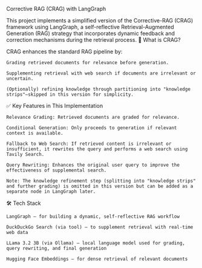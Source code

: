 Corrective RAG (CRAG) with LangGraph

This project implements a simplified version of the Corrective-RAG (CRAG) framework using LangGraph, a self-reflective Retrieval-Augmented Generation (RAG) strategy that incorporates dynamic feedback and correction mechanisms during the retrieval process.
🧠 What is CRAG?

CRAG enhances the standard RAG pipeline by:

    Grading retrieved documents for relevance before generation.

    Supplementing retrieval with web search if documents are irrelevant or uncertain.

    (Optionally) refining knowledge through partitioning into "knowledge strips"—skipped in this version for simplicity.

✅ Key Features in This Implementation

    Relevance Grading: Retrieved documents are graded for relevance.

    Conditional Generation: Only proceeds to generation if relevant context is available.

    Fallback to Web Search: If retrieved content is irrelevant or insufficient, it rewrites the query and performs a web search using Tavily Search.

    Query Rewriting: Enhances the original user query to improve the effectiveness of supplemental search.

    Note: The knowledge refinement step (splitting into "knowledge strips" and further grading) is omitted in this version but can be added as a separate node in LangGraph later.

🛠️ Tech Stack

    LangGraph – for building a dynamic, self-reflective RAG workflow

    DuckDuckGo Search (via tool) – to supplement retrieval with real-time web data

    LLama 3.2 3B (via Ollama) – local language model used for grading, query rewriting, and final generation

    Hugging Face Embeddings – for dense retrieval of relevant documents

    